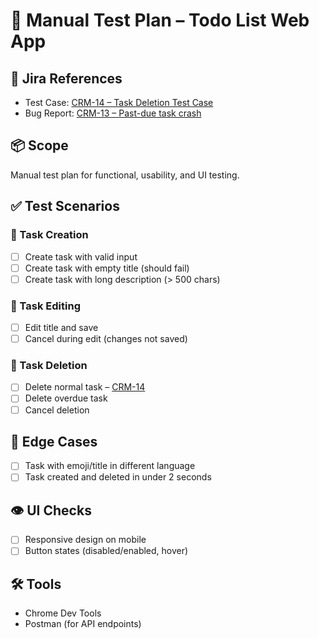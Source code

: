# 🧪 Manual Test Plan – Todo List Web App

## 🔗 Jira References
- Test Case: [CRM-14 – Task Deletion Test Case](https://walterqa.atlassian.net/browse/CRM-14)
- Bug Report: [CRM-13 – Past-due task crash](https://walterqa.atlassian.net/browse/CRM-13)

## 📦 Scope
Manual test plan for functional, usability, and UI testing.

## ✅ Test Scenarios

### 🔹 Task Creation
- [ ] Create task with valid input
- [ ] Create task with empty title (should fail)
- [ ] Create task with long description (> 500 chars)

### 🔹 Task Editing
- [ ] Edit title and save
- [ ] Cancel during edit (changes not saved)

### 🔹 Task Deletion
- [ ] Delete normal task – [CRM-14](https://walterqa.atlassian.net/browse/CRM-14)
- [ ] Delete overdue task
- [ ] Cancel deletion

## 🧩 Edge Cases
- [ ] Task with emoji/title in different language
- [ ] Task created and deleted in under 2 seconds

## 👁️ UI Checks
- [ ] Responsive design on mobile
- [ ] Button states (disabled/enabled, hover)

## 🛠️ Tools
- Chrome Dev Tools
- Postman (for API endpoints)
